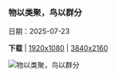 ### 物以类聚，鸟以群分

日期：2025-07-23

**下载**  |  [1920x1080](https://cn.bing.com/th?id=OHR.AshyWoodswallow_ZH-CN3224168805_1920x1080.jpg)  |  [3840x2160](https://cn.bing.com/th?id=OHR.AshyWoodswallow_ZH-CN3224168805_UHD.jpg)

![物以类聚，鸟以群分](https://cn.bing.com/th?id=OHR.AshyWoodswallow_ZH-CN3224168805_1920x1080.jpg "栖息在树枝上的灰燕鵙家族 (© Captain Skyhigh/Getty Images)")

